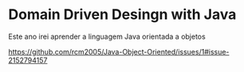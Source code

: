 # Domain Driven Desingn with Java

Este ano irei aprender a linguagem Java orientada a objetos


https://github.com/rcm2005/Java-Object-Oriented/issues/1#issue-2152794157
